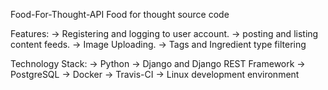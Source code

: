 Food-For-Thought-API
Food for thought source code


Features:
 -> Registering and logging to user account.
 -> posting and listing content feeds.
 -> Image Uploading.
 -> Tags and Ingredient type filtering

Technology Stack:
 -> Python
 -> Django and Django REST Framework
 -> PostgreSQL
 -> Docker
 -> Travis-CI
 -> Linux development environment
